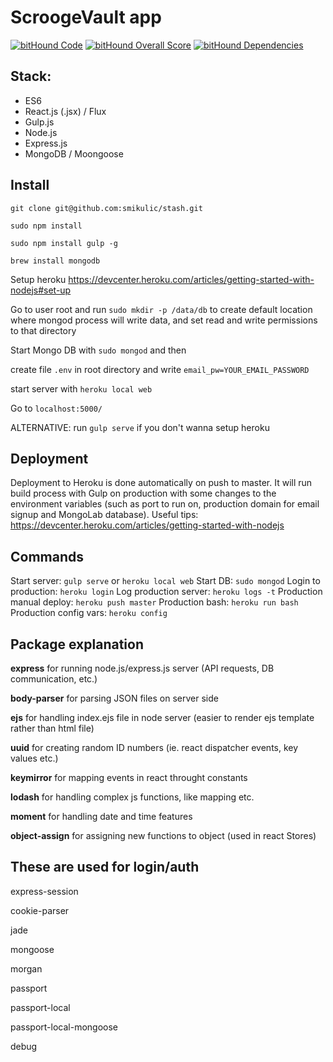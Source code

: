 # ScroogeVault app

[![bitHound Code](https://www.bithound.io/github/smikulic/stash/badges/code.svg)](https://www.bithound.io/github/smikulic/stash)
[![bitHound Overall Score](https://www.bithound.io/github/smikulic/stash/badges/score.svg)](https://www.bithound.io/github/smikulic/stash)
[![bitHound Dependencies](https://www.bithound.io/github/smikulic/stash/badges/dependencies.svg)](https://www.bithound.io/github/smikulic/stash/master/dependencies/npm)

## Stack:
- ES6
- React.js (.jsx) / Flux
- Gulp.js
- Node.js
- Express.js
- MongoDB / Moongoose


## Install
`git clone git@github.com:smikulic/stash.git`

`sudo npm install`

`sudo npm install gulp -g`

`brew install mongodb`

Setup heroku https://devcenter.heroku.com/articles/getting-started-with-nodejs#set-up

Go to user root and run `sudo mkdir -p /data/db` to create default location where mongod process will write data,
and set read and write permissions to that directory

Start Mongo DB with `sudo mongod` and then

create file `.env` in root directory and write
`email_pw=YOUR_EMAIL_PASSWORD`

start server with `heroku local web`

Go to `localhost:5000/`

ALTERNATIVE: run `gulp serve` if you don't wanna setup heroku

## Deployment
Deployment to Heroku is done automatically on push to master. It will run build process with Gulp on production with some
changes to the environment variables (such as port to run on, production domain for email signup and MongoLab database).
Useful tips: https://devcenter.heroku.com/articles/getting-started-with-nodejs


## Commands
Start server: `gulp serve` or `heroku local web`
Start DB: `sudo mongod`
Login to production: `heroku login`
Log production server: `heroku logs -t`
Production manual deploy: `heroku push master`
Production bash: `heroku run bash`
Production config vars: `heroku config`


## Package explanation
<strong>express</strong> for running node.js/express.js server (API requests, DB communication, etc.)

<strong>body-parser</strong> for parsing JSON files on server side

<strong>ejs</strong> for handling index.ejs file in node server (easier to render ejs template rather than html file)

<strong>uuid</strong> for creating random ID numbers (ie. react dispatcher events, key values etc.)

<strong>keymirror</strong> for mapping events in react throught constants

<strong>lodash</strong> for handling complex js functions, like mapping etc.

<strong>moment</strong> for handling date and time features

<strong>object-assign</strong> for assigning new functions to object (used in react Stores)


## These are used for login/auth
express-session

cookie-parser

jade

mongoose

morgan

passport

passport-local 

passport-local-mongoose

debug 

